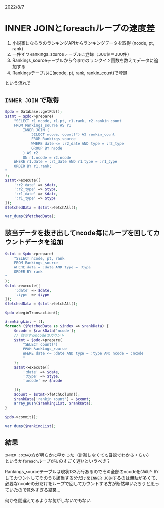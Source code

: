 2022/8/7

# INNER JOINとforeachループの速度差

1. 小説家になろうのランキングAPIからランキングデータを取得 (ncode, pt, rank)
2. 一件ずつRankings_sourceテーブルに登録（300位＝300件）
3. Rankings_sourceテーブルから今までのランクイン回数を数えてデータに追加する
4. Rankingsテーブルに(ncode, pt, rank, rankin_count)で登録

という流れで   

## `INNER JOIN` で取得
```php
$pdo = Database::getPdo();
$stmt = $pdo->prepare(
    "SELECT r1.ncode, r1.pt, r1.rank, r2.rankin_count
    FROM Rankings_source AS r1
        INNER JOIN (
            SELECT ncode, count(*) AS rankin_count
            FROM Rankings_source
            WHERE date <= :r2_date AND type = :r2_type
            GROUP BY ncode
        ) AS r2
        ON r1.ncode = r2.ncode
    WHERE r1.date = :r1_date AND r1.type = :r1_type
    ORDER BY r1.rank;
"
);
$stmt->execute([
    ':r2_date' => $date,
    ':r2_type' => $type,
    ':r1_date' => $date,
    ':r1_type' => $type
]);
$fetchedData = $stmt->fetchAll();

var_dump($fetchedData);
```

## 該当データを抜き出してncode毎にループを回してカウントデータを追加
```php
$stmt = $pdo->prepare(
    "SELECT ncode, pt, rank
    FROM Rankings_source
    WHERE date = :date AND type = :type
    ORDER BY rank
"
);
$stmt->execute([
    ':date' => $date,
    ':type' => $type
]);
$fetchedData = $stmt->fetchAll();

$pdo->beginTransaction();

$rankingList = [];
foreach ($fetchedData as $index => $rankData) {
    $ncode = $rankData['ncode'];
    // 該当するncodeのカウント
    $stmt = $pdo->prepare(
        "SELECT count(*)
        FROM Rankings_source
        WHERE date <= :date AND type = :type AND ncode = :ncode
        "
    );
    $stmt->execute([
        ':date' => $date,
        ':type' => $type,
        ':ncode' => $ncode

    ]);
    $count = $stmt->fetchColumn();
    $rankData['rankin_count'] = $count;
    array_push($rankingList, $rankData);
}

$pdo->commit();

var_dump($rankingList);
```

## 結果
`INNER JOIN`の方が明らかに早かった（計測しなくても目視でわかるくらい）   
というか`foreach`ループがものすごく遅いというべき？   

Rankings_sourceテーブルは現状133万行あるのでその全部のncodeを`GROUP BY`してカウントしてそのうち該当する分だけを`INNER JOIN`するのは無駄が多くて、必要なncodeの分だけをループで回してカウントする方が断然早いだろうと思っていたので意外すぎる結果…

何かを間違えてるような気がしないでもない